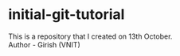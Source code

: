 # initial-git-tutorial
This is a repository that I created on 13th October.
<br>
Author - Girish (VNIT)
